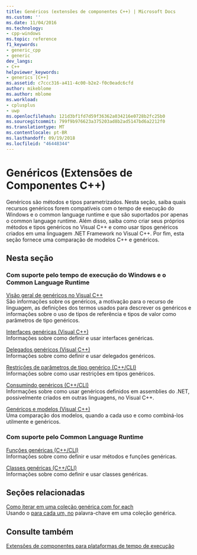 ```yaml
---
title: Genéricos (extensões de componentes C++) | Microsoft Docs
ms.custom: ''
ms.date: 11/04/2016
ms.technology:
- cpp-windows
ms.topic: reference
f1_keywords:
- generic_cpp
- generic
dev_langs:
- C++
helpviewer_keywords:
- generics [C++]
ms.assetid: c7ccc316-a411-4c00-b2e2-f0c0eadc6cfd
author: mikeblome
ms.author: mblome
ms.workload:
- cplusplus
- uwp
ms.openlocfilehash: 121d3bf1fd7d59f36362a034216e0728b2fc25b0
ms.sourcegitcommit: 799f9b976623a375203ad8b2ad5147bd6a2212f0
ms.translationtype: MT
ms.contentlocale: pt-BR
ms.lasthandoff: 09/19/2018
ms.locfileid: "46448344"
---
```

# <a name="generics--c-component-extensions"></a>Genéricos (Extensões de Componentes C++)

Genéricos são métodos e tipos parametrizados. Nesta seção, saiba quais recursos genéricos forem compatíveis com o tempo de execução do Windows e o common language runtime e que são suportados por apenas o common language runtime. Além disso, saiba como criar seus próprios métodos e tipos genéricos no Visual C++ e como usar tipos genéricos criados em uma linguagem .NET Framework no Visual C++. Por fim, esta seção fornece uma comparação de modelos C++ e genéricos.

## <a name="in-this-section"></a>Nesta seção

### <a name="supported-by-the-windows-runtime-and-the-common-language-runtime"></a>Com suporte pelo tempo de execução do Windows e o Common Language Runtime

[Visão geral de genéricos no Visual C++](../windows/overview-of-generics-in-visual-cpp.md)<br/>
São informações sobre os genéricos, a motivação para o recurso de linguagem, as definições dos termos usados para descrever os genéricos e informações sobre o uso de tipos de referência e tipos de valor como parâmetros de tipo genéricos.

[Interfaces genéricas (Visual C++)](../windows/generic-interfaces-visual-cpp.md)<br/>
Informações sobre como definir e usar interfaces genéricas.

[Delegados genéricos (Visual C++)](../windows/generic-delegates-visual-cpp.md)<br/>
Informações sobre como definir e usar delegados genéricos.

[Restrições de parâmetros de tipo genérico (C++/CLI)](../windows/constraints-on-generic-type-parameters-cpp-cli.md)<br/>
Informações sobre como usar restrições em tipos genéricos.

[Consumindo genéricos (C++/CLI)](../windows/consuming-generics-cpp-cli.md)<br/>
Informações sobre como usar genéricos definidos em assemblies do .NET, possivelmente criados em outras linguagens, no Visual C++.

[Genéricos e modelos (Visual C++)](../windows/generics-and-templates-visual-cpp.md)<br/>
Uma comparação dos modelos, quando a cada uso e como combiná-los utilmente e genéricos.

### <a name="supported-by-the-common-language-runtime"></a>Com suporte pelo Common Language Runtime

[Funções genéricas (C++/CLI)](../windows/generic-functions-cpp-cli.md)<br/>
Informações sobre como definir e usar métodos e funções genéricas.

[Classes genéricas (C++/CLI)](../windows/generic-classes-cpp-cli.md)<br/>
Informações sobre como definir e usar classes genéricas.

## <a name="related-sections"></a>Seções relacionadas

[Como iterar em uma coleção genérica com for each](../dotnet/how-to-iterate-over-a-generic-collection-with-for-each.md)<br/>
Usando o [para cada um, no](../dotnet/for-each-in.md) palavra-chave em uma coleção genérica.

## <a name="see-also"></a>Consulte também

[Extensões de componentes para plataformas de tempo de execução](../windows/component-extensions-for-runtime-platforms.md)
